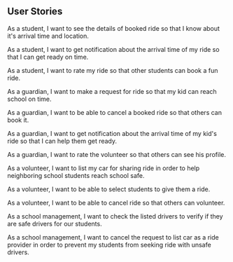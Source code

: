 ## User Stories

As a student, I want to see the details of booked ride so that I know about it's arrival time and location.

As a student, I want to get notification about the arrival time of my ride so that I can get ready on time.

As a student, I want to rate my ride so that other students can book a fun ride.

As a guardian, I want to make a request for ride so that my kid can reach school on time.

As a guardian, I want to be able to cancel a booked ride so that others can book it.

As a guardian, I want to get notification about the arrival time of my kid's ride so that I can help them get ready.

As a guardian, I want to rate the volunteer so that others can see his profile.

As a volunteer, I want to list my car for sharing ride in order to help neighboring school students reach school safe.

As a volunteer, I want to be able to select students to give them a ride.

As a volunteer, I want to be able to cancel ride so that others can volunteer.

As a school management, I want to check the listed drivers to verify if they are safe drivers for our students. 

As a school management, I want to cancel the request to list car as a ride provider in order to prevent my students from seeking ride with unsafe drivers.

